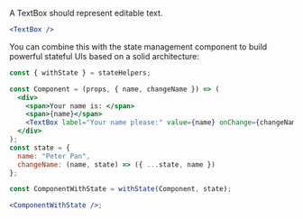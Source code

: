 A TextBox should represent editable text.

```jsx
<TextBox />
```

You can combine this with the state management component to build powerful
stateful UIs based on a solid architecture:

```jsx
const { withState } = stateHelpers;

const Component = (props, { name, changeName }) => (
  <div>
    <span>Your name is: </span>
    <span>{name}</span>
    <TextBox label="Your name please:" value={name} onChange={changeName} />
  </div>
);
const state = {
  name: "Peter Pan",
  changeName: (name, state) => ({ ...state, name })
};

const ComponentWithState = withState(Component, state);

<ComponentWithState />;
```
